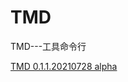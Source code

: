 # TMD
TMD---工具命令行

[TMD 0.1.1.20210728 alpha](https://github.com/Goulandis/TMD/raw/main/Zip/TMD.zip)

